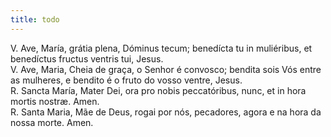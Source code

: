 ```yaml
---
title: todo
---
```

<div class="container-fluid">
<div class="row">
<div class="text-justify">
V. Ave, María, grátia plena, Dóminus tecum; benedícta tu in muliéribus, et benedíctus fructus ventris tui, Jesus.
</div>
<div class="text-justify">
V. Ave, Maria, Cheia de graça, o Senhor é convosco; bendita sois Vós entre as mulheres, e bendito é o fruto do vosso ventre, Jesus.
</div>
<div class="text-justify">
<span class="text-danger">R.</span> Sancta María, Mater Dei, ora pro nobis peccatóribus, nunc, et in hora mortis nostræ. Amen.
</div>
<div class="text-justify">
<span class="text-danger">R.</span> Santa Maria, Mãe de Deus, rogai por nós, pecadores, agora e na hora da nossa morte. Amen.
</div>
</div>
</div>
